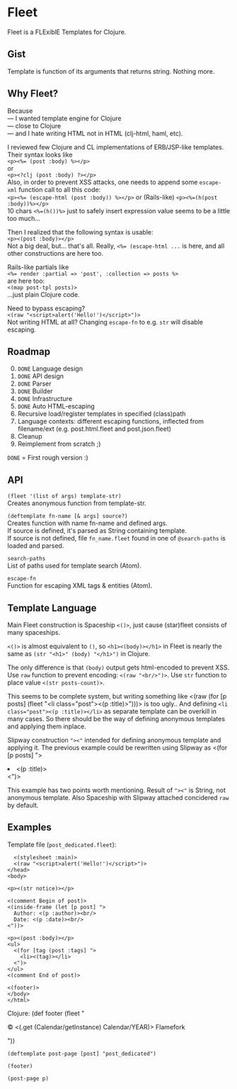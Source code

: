 # Fleet

Fleet is a FLExiblE Templates for Clojure.

## Gist

Template is function of its arguments that returns string. Nothing more.

## Why Fleet?

Because  
— I wanted template engine for Clojure  
— close to Clojure  
— and I hate writing HTML not in HTML (clj-html, haml, etc).

I reviewed few Clojure and CL implementations of ERB/JSP-like templates. Their syntax looks like  
`<p><%= (post :body) %></p>`  
or  
`<p><?clj (post :body) ?></p>`  
Also, in order to prevent XSS attacks, one needs to append some `escape-xml` function call to all this code:  
`<p><%= (escape-html (post :body)) %></p>` or (Rails-like) `<p><%=(h(post :body))%></p>`  
10 chars `<%=(h())%>` just to safely insert expression value seems to be a little too much...

Then I realized that the following syntax is usable:  
`<p><(post :body)></p>`  
Not a big deal, but... that's all. Really, `<%= (escape-html ...` is here, and all other constructions
are here too.

Rails-like partials like  
`<%= render :partial => 'post', :collection => posts %>`  
are here too:  
`<(map post-tpl posts)>`  
...just plain Clojure code.

Need to bypass escaping?  
`<(raw "<script>alert('Hello!')</script>")>`  
Not writing HTML at all? Changing `escape-fn` to e.g. `str` will disable escaping.

## Roadmap

0. `DONE` Language design
0. `DONE` API design
0. `DONE` Parser
0. `DONE` Builder
0. `DONE` Infrastructure
0. `DONE` Auto HTML-escaping
0. Recursive load/register templates in specified (class)path
0. Language contexts: different escaping functions, inflected from filename/ext (e.g. post.html.fleet and post.json.fleet)
0. Cleanup
0. Reimplement from scratch ;)

`DONE` = First rough version :)

## API

`(fleet '(list of args) template-str)`  
Creates anonymous function from template-str.

`(deftemplate fn-name [& args] source?)`  
Creates function with name fn-name and defined args.  
If source is defined, it's parsed as String containing template.  
If source is not defined, file `fn_name.fleet` found in one of `@search-paths` is loaded and parsed.

`search-paths`  
List of paths used for template search (Atom).

`escape-fn`  
Function for escaping XML tags & entities (Atom).

## Template Language

Main Fleet construction is Spaceship `<()>`, just cause (star)fleet consists of many spaceships.

`<()>` is almost equivalent to `()`, so
`<h1><(body)></h1>` in Fleet is nearly the same as `(str "<h1>" (body) "</h1>")` in Clojure.

The only difference is that `(body)` output gets html-encoded to prevent XSS.
Use `raw` function to prevent encoding: `<(raw "<br/>")>`.
Use `str` function to place value `<(str posts-count)>`.

This seems to be complete system, but writing something like
    <(raw (for [p posts]
      (fleet "<li class=\"post\"><(p :title)></li>")))>
is too ugly.. And defining `<li class="post"><(p :title)></li>` as separate template
can be overkill in many cases. So there should be the way of defining anonymous templates and applying them inplace.

Slipway construction `"><"` intended for defining anonymous template and applying it.
The previous example could be rewritten using Slipway as
    <(for [p posts] ">
      <li class="post"><(p :title)></li>
    <")>

This example has two points worth mentioning.
Result of `"><"` is String, not anonymous template.
Also Spaceship with Slipway attached concidered `raw` by default.

## Examples

Template file (`post_dedicated.fleet`):
    <head>
      <title><(post :title)></title>

      <(stylesheet :main)>
      <(raw "<script>alert('Hello!')</script>")>
    </head>
    <body>
    
    <p><(str notice)></p>
    
    <(comment Begin of post)>
    <(inside-frame (let [p post] ">
      Author: <(p :author)><br/>
      Date: <(p :date)><br/>
    <"))>

    <p><(post :body)></p>
    <ul>
      <(for [tag (post :tags] ">
        <li><(tag)></li>
      <")>
    </ul>
    <(comment End of post)>

    <(footer)>
    </body>
    </html>
Clojure:
    (def footer (fleet "<p>&copy; <(.get (Calendar/getInstance) Calendar/YEAR)> Flamefork</p>"))

    (deftemplate post-page [post] "post_dedicated")
    
    (footer)

    (post-page p)
